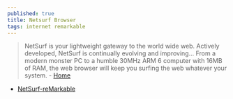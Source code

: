 ```yaml
---
published: true
title: Netsurf Browser
tags: internet remarkable
---
```

> NetSurf is your lightweight gateway to the world wide web. Actively developed, NetSurf is continually evolving and improving... From a modern monster PC to a humble 30MHz ARM 6 computer with 16MB of RAM, the web browser will keep you surfing the web whatever your system. - [Home](http://www.netsurf-browser.org/)

- [NetSurf-reMarkable](https://github.com/alex0809/netsurf-reMarkable)
